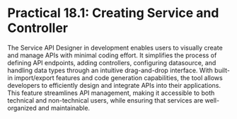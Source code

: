 # Practical 18.1: Creating Service and Controller

The Service API Designer in development enables users to visually create and manage APIs with minimal coding effort. It simplifies the process of defining API endpoints, adding controllers, configuring datasource, and handling data types through an intuitive drag-and-drop interface. With built-in import/export features and code generation capabilities, the tool allows developers to efficiently design and integrate APIs into their applications. This feature streamlines API management, making it accessible to both technical and non-technical users, while ensuring that services are well-organized and maintainable.

